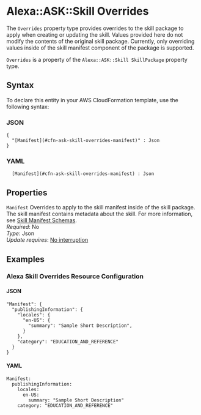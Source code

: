 # Alexa::ASK::Skill Overrides<a name="aws-properties-ask-skill-overrides"></a>

The `Overrides` property type provides overrides to the skill package to apply when creating or updating the skill\. Values provided here do not modify the contents of the original skill package\. Currently, only overriding values inside of the skill manifest component of the package is supported\.

 `Overrides` is a property of the `Alexa::ASK::Skill SkillPackage` property type\.

## Syntax<a name="aws-properties-ask-skill-overrides-syntax"></a>

To declare this entity in your AWS CloudFormation template, use the following syntax:

### JSON<a name="aws-properties-ask-skill-overrides-syntax.json"></a>

```
{
  "[Manifest](#cfn-ask-skill-overrides-manifest)" : Json
}
```

### YAML<a name="aws-properties-ask-skill-overrides-syntax.yaml"></a>

```
﻿  [Manifest](#cfn-ask-skill-overrides-manifest) : Json
```

## Properties<a name="aws-properties-ask-skill-overrides-properties"></a>

`Manifest`  <a name="cfn-ask-skill-overrides-manifest"></a>
Overrides to apply to the skill manifest inside of the skill package\. The skill manifest contains metadata about the skill\. For more information, see [Skill Manifest Schemas](https://developer.amazon.com/docs/smapi/skill-manifest.html)\.  
*Required*: No  
*Type*: Json  
*Update requires*: [No interruption](https://docs.aws.amazon.com/AWSCloudFormation/latest/UserGuide/using-cfn-updating-stacks-update-behaviors.html#update-no-interrupt)

## Examples<a name="aws-properties-ask-skill-overrides--examples"></a>

### Alexa Skill Overrides Resource Configuration<a name="aws-properties-ask-skill-overrides--examples--Alexa_Skill_Overrides_Resource_Configuration"></a>

#### JSON<a name="aws-properties-ask-skill-overrides--examples--Alexa_Skill_Overrides_Resource_Configuration--json"></a>

```
"Manifest": {
  "publishingInformation": {
    "locales": {
      "en-US": {
        "summary": "Sample Short Description",
      }
    },
    "category": "EDUCATION_AND_REFERENCE"
  }
}
```

#### YAML<a name="aws-properties-ask-skill-overrides--examples--Alexa_Skill_Overrides_Resource_Configuration--yaml"></a>

```
Manifest:
  publishingInformation:
    locales:
      en-US:
        summary: "Sample Short Description"
    category: "EDUCATION_AND_REFERENCE"
```